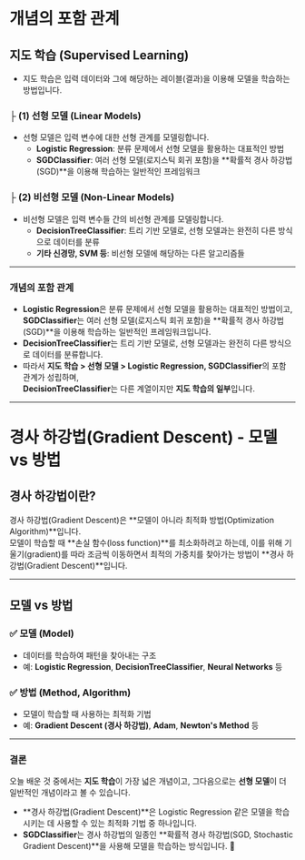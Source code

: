 # 개념의 포함 관계

## 지도 학습 (Supervised Learning)
- 지도 학습은 입력 데이터와 그에 해당하는 레이블(결과)을 이용해 모델을 학습하는 방법입니다.

### ├ (1) 선형 모델 (Linear Models)
- 선형 모델은 입력 변수에 대한 선형 관계를 모델링합니다.
    - **Logistic Regression**: 분류 문제에서 선형 모델을 활용하는 대표적인 방법
    - **SGDClassifier**: 여러 선형 모델(로지스틱 회귀 포함)을 **확률적 경사 하강법(SGD)**을 이용해 학습하는 일반적인 프레임워크

### ├ (2) 비선형 모델 (Non-Linear Models)
- 비선형 모델은 입력 변수들 간의 비선형 관계를 모델링합니다.
    - **DecisionTreeClassifier**: 트리 기반 모델로, 선형 모델과는 완전히 다른 방식으로 데이터를 분류
    - **기타 신경망, SVM 등**: 비선형 모델에 해당하는 다른 알고리즘들

---

### 개념의 포함 관계
- **Logistic Regression**은 분류 문제에서 선형 모델을 활용하는 대표적인 방법이고,  
  **SGDClassifier**는 여러 선형 모델(로지스틱 회귀 포함)을 **확률적 경사 하강법(SGD)**을 이용해 학습하는 일반적인 프레임워크입니다.
- **DecisionTreeClassifier**는 트리 기반 모델로, 선형 모델과는 완전히 다른 방식으로 데이터를 분류합니다.
- 따라서 **지도 학습 > 선형 모델 > Logistic Regression, SGDClassifier**의 포함 관계가 성립하며,  
  **DecisionTreeClassifier**는 다른 계열이지만 **지도 학습의 일부**입니다.

---

# 경사 하강법(Gradient Descent) - 모델 vs 방법

## 경사 하강법이란?
경사 하강법(Gradient Descent)은 **모델이 아니라 최적화 방법(Optimization Algorithm)**입니다.  
모델이 학습할 때 **손실 함수(loss function)**를 최소화하려고 하는데, 이를 위해 기울기(gradient)를 따라 조금씩 이동하면서 최적의 가중치를 찾아가는 방법이 **경사 하강법(Gradient Descent)**입니다.

---

## 모델 vs 방법

### ✅ 모델 (Model)
- 데이터를 학습하여 패턴을 찾아내는 구조
- 예: **Logistic Regression**, **DecisionTreeClassifier**, **Neural Networks** 등

### ✅ 방법 (Method, Algorithm)
- 모델이 학습할 때 사용하는 최적화 기법
- 예: **Gradient Descent (경사 하강법)**, **Adam**, **Newton's Method** 등

---

### 결론
오늘 배운 것 중에서는 **지도 학습**이 가장 넓은 개념이고, 그다음으로는 **선형 모델**이 더 일반적인 개념이라고 볼 수 있습니다.
- **경사 하강법(Gradient Descent)**은 Logistic Regression 같은 모델을 학습시키는 데 사용할 수 있는 최적화 기법 중 하나입니다.
- **SGDClassifier**는 경사 하강법의 일종인 **확률적 경사 하강법(SGD, Stochastic Gradient Descent)**을 사용해 모델을 학습하는 방식입니다. 🚀
